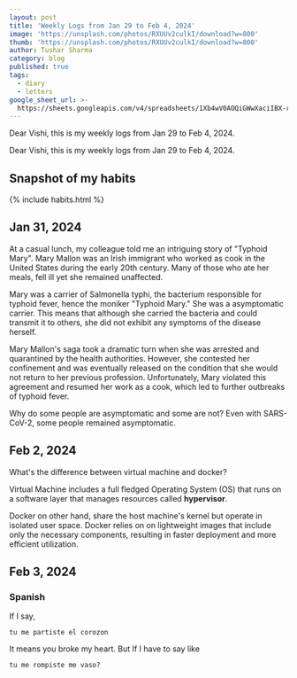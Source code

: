 ```yaml
---
layout: post
title: 'Weekly Logs from Jan 29 to Feb 4, 2024'
image: 'https://unsplash.com/photos/RXUUv2culkI/download?w=800'
thumb: 'https://unsplash.com/photos/RXUUv2culkI/download?w=800'
author: Tushar Sharma
category: blog
published: true
tags:
  - diary
  - letters
google_sheet_url: >-
  https://sheets.googleapis.com/v4/spreadsheets/1Xb4wV0AOQiGWwXaciIBX-rkFebzg8DlAcRcClshyAnA/values/Habits!A51:T62?alt=json&key=AIzaSyCgYRKf_apK3TUSYGO9WhQ5dN-ukY4H0gw
---
```


Dear Vishi, this is my weekly logs from Jan 29 to Feb 4, 2024.<!-- truncate_here -->

Dear Vishi, this is my weekly logs from Jan 29 to Feb 4, 2024.

## Snapshot of my habits

{% include habits.html %}

## Jan 31, 2024

At a casual lunch, my colleague told me an intriguing story of "Typhoid Mary". Mary Mallon was an Irish immigrant who worked as cook in the United States during the early 20th century. Many of those who ate her meals, fell ill yet she remained unaffected.

Mary was a carrier of Salmonella typhi, the bacterium responsible for typhoid fever, hence the moniker "Typhoid Mary." She was a asymptomatic carrier. This means that although she carried the bacteria and could transmit it to others, she did not exhibit any symptoms of the disease herself.

Mary Mallon's saga took a dramatic turn when she was arrested and quarantined by the health authorities. However, she contested her confinement and was eventually released on the condition that she would not return to her previous profession. Unfortunately, Mary violated this agreement and resumed her work as a cook, which led to further outbreaks of typhoid fever.

Why do some people are asymptomatic and some are not? Even with SARS-CoV-2, some people remained asymptomatic.

## Feb 2, 2024

What's the difference between virtual machine and docker?

Virtual Machine includes a full fledged Operating System (OS) that runs on a software layer that manages resources called **hypervisor**.

Docker on other hand, share the host machine's kernel but operate in isolated user space. Docker relies on on lightweight images that include only the necessary components, resulting in faster deployment and more efficient utilization.

## Feb 3, 2024

### Spanish

If I say,

	tu me partiste el corozon
    
It means you broke my heart. But If I have to say like

	tu me rompiste me vaso?
